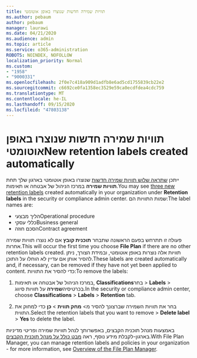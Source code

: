 ```yaml
---
title: תוויות שמירה חדשות שנוצרו באופן אוטומטי
ms.author: pebaum
author: pebaum
manager: laurawi
ms.date: 04/21/2020
ms.audience: admin
ms.topic: article
ms.service: o365-administration
ROBOTS: NOINDEX, NOFOLLOW
localization_priority: Normal
ms.custom:
- "1958"
- "9000331"
ms.openlocfilehash: 2f0e7c418a909d1adfb8e6ad5cd1755839cb22e2
ms.sourcegitcommit: c6692ce0fa1358ec3529e59ca0ecdfdea4cdc759
ms.translationtype: MT
ms.contentlocale: he-IL
ms.lasthandoff: 09/15/2020
ms.locfileid: "47803138"
---
```

# <a name="new-retention-labels-created-automatically"></a><span data-ttu-id="ccd8b-102">תוויות שמירה חדשות שנוצרו באופן אוטומטי</span><span class="sxs-lookup"><span data-stu-id="ccd8b-102">New retention labels created automatically</span></span>

<span data-ttu-id="ccd8b-103">ייתכן [שתראה שלוש תוויות שמירה חדשות](https://docs.microsoft.com/microsoft-365/compliance/file-plan-manager) שנוצרו באופן אוטומטי בארגון שלך תחת **תוויות שמירה** במרכז הניהול של אבטחה או תאימות.</span><span class="sxs-lookup"><span data-stu-id="ccd8b-103">You may see [three new retention labels](https://docs.microsoft.com/microsoft-365/compliance/file-plan-manager) created automatically in your organization under **Retention labels** in the security or compliance admin center.</span></span> <span data-ttu-id="ccd8b-104">שמות התוויות הם:</span><span class="sxs-lookup"><span data-stu-id="ccd8b-104">The label names are:</span></span>

- <span data-ttu-id="ccd8b-105">הליך מבצעי</span><span class="sxs-lookup"><span data-stu-id="ccd8b-105">Operational procedure</span></span>
- <span data-ttu-id="ccd8b-106">כללי עסקי</span><span class="sxs-lookup"><span data-stu-id="ccd8b-106">Business general</span></span>
- <span data-ttu-id="ccd8b-107">הסכם חוזה</span><span class="sxs-lookup"><span data-stu-id="ccd8b-107">Contract agreement</span></span>

<span data-ttu-id="ccd8b-108">פעולה זו תתרחש בפעם הראשונה שתבחר **תוכנית קובץ** אם לא נוצרו תוויות שמירה אחרות.</span><span class="sxs-lookup"><span data-stu-id="ccd8b-108">This will occur the first time you choose **File Plan** if there are no other retention labels created.</span></span> <span data-ttu-id="ccd8b-109">תוויות אלה נוצרות באופן אוטומטי, ובמידת הצורך, ניתן להסיר אותן אם עדיין לא הוחלו על התוכן.</span><span class="sxs-lookup"><span data-stu-id="ccd8b-109">These labels are created automatically and, if necessary, can be removed if they have not yet been applied to content.</span></span> <span data-ttu-id="ccd8b-110">כדי להסיר את התוויות:</span><span class="sxs-lookup"><span data-stu-id="ccd8b-110">To remove the labels:</span></span>

1. <span data-ttu-id="ccd8b-111">במרכז הניהול של אבטחה או תאימות, **Classifications**בחר  >  **Labels**  >  בכרטיסיה**שמירה** על תוויות סיווג.</span><span class="sxs-lookup"><span data-stu-id="ccd8b-111">In the security or compliance admin center, choose **Classifications** > **Labels** > **Retention** tab.</span></span>

1. <span data-ttu-id="ccd8b-112">בחר את תוויות השמירה שברצונך להסיר מ> **מחק תווית**  >  **כן** כדי למחוק את התווית.</span><span class="sxs-lookup"><span data-stu-id="ccd8b-112">Select the retention labels that you want to remove > **Delete label** > **Yes** to delete the label.</span></span>

<span data-ttu-id="ccd8b-113">באמצעות מנהל תוכנית הקבצים, באפשרותך לנהל תוויות שמירה ופריטי מדיניות בארגון-לקבלת מידע נוסף, ראה [מבט כולל על מנהל תוכנית הקבצים](https://docs.microsoft.com/microsoft-365/compliance/file-plan-manager).</span><span class="sxs-lookup"><span data-stu-id="ccd8b-113">With File Plan Manager, you can manage retention labels and policies in your organization - for more information, see [Overview of the File Plan Manager](https://docs.microsoft.com/microsoft-365/compliance/file-plan-manager).</span></span>